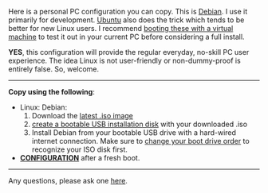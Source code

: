 <link href="../../css/styles.css" rel="stylesheet" />

Here is a personal PC configuration you can copy. This is [Debian](https://www.debian.org/). I use it primarily for development. [Ubuntu](https://ubuntu.com/tutorials/install-ubuntu-desktop#1-overview) also does the trick which tends to be better for new Linux users. I recommend [booting these with a virtual machine](https://ubuntu.com/tutorials/how-to-run-ubuntu-desktop-on-a-virtual-machine-using-virtualbox#1-overview) to test it out in your current PC before considering a full install.

**YES**, this configuration will provide the regular everyday, no-skill PC user experience. The idea Linux is not user-friendly or non-dummy-proof is entirely false. So, welcome.
___

 **Copy using the following**:

- Linux: Debian:
	1. Download the [latest .iso image](https://www.debian.org/download)
	2. [create a bootable USB installation disk](https://linuxhint.com/create_bootable_linux_usb_flash_drive/) with your downloaded .iso
	3.  Install Debian from your bootable USB drive with a hard-wired internet connection. Make sure to [change your boot drive order](https://helpdeskgeek.com/how-to/how-to-change-the-boot-order-in-the-bios-on-your-windows-pc/) to recognize your ISO disk first.
- **[CONFIGURATION](../setup/index.md)** after a fresh boot.
___

Any questions, please ask one [here](https://github.com/ddaaggeett/ddaaggeett/issues/new/choose).
